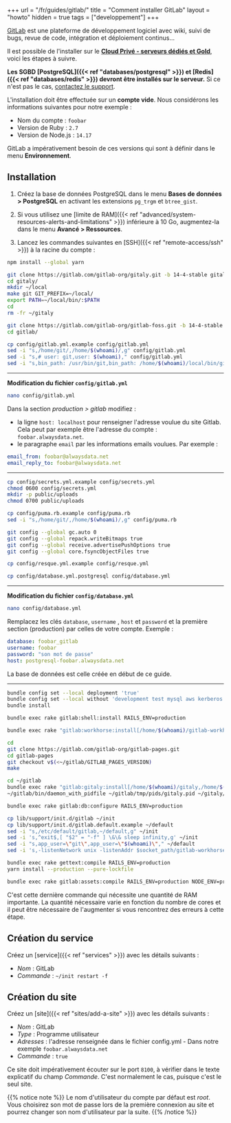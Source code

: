 +++
url = "/fr/guides/gitlab/"
title = "Comment installer GitLab"
layout = "howto"
hidden = true
tags = ["developpement"]
+++

[GitLab](https://about.gitlab.com/) est une plateforme de développement logiciel avec wiki, suivi de bugs, revue de code, intégration et déploiement continus...

Il est possible de l'installer sur le **[Cloud Privé - serveurs dédiés et Gold](https://www.alwaysdata.com/fr/hebergement-infogere)**, voici les étapes à suivre.

**Les SGBD [PostgreSQL]({{< ref "databases/postgresql" >}}) et [Redis]({{< ref "databases/redis" >}}) devront être installés sur le serveur.** Si ce n'est pas le cas, [contactez le support](https://admin.alwaysdata.com/support/add).

L'installation doit être effectuée sur un **compte vide**. Nous considérons les informations suivantes pour notre exemple :

- Nom du compte : `foobar`
- Version de Ruby : `2.7`
- Version de Node.js : `14.17`

GitLab a impérativement besoin de ces versions qui sont à définir dans le menu **Environnement**.

## Installation

1. Créez la base de données PostgreSQL dans le menu **Bases de données > PostgreSQL** en activant les extensions `pg_trgm` et `btree_gist`.

2. Si vous utilisez une [limite de RAM]({{< ref "advanced/system-resources-alerts-and-limitations" >}}) inférieure à 10 Go, augmentez-la dans le menu **Avancé > Ressources**.

3. Lancez les commandes suivantes en [SSH]({{< ref "remote-access/ssh" >}}) à la racine du compte :

```sh
npm install --global yarn

git clone https://gitlab.com/gitlab-org/gitaly.git -b 14-4-stable gitaly
cd gitaly/
mkdir ~/local
make git GIT_PREFIX=~/local/
export PATH=~/local/bin/:$PATH
cd
rm -fr ~/gitaly

git clone https://gitlab.com/gitlab-org/gitlab-foss.git -b 14-4-stable gitlab
cd gitlab/

cp config/gitlab.yml.example config/gitlab.yml
sed -i "s,/home/git/,/home/$(whoami)/,g" config/gitlab.yml
sed -i "s,# user: git,user: $(whoami)," config/gitlab.yml
sed -i "s,bin_path: /usr/bin/git,bin_path: /home/$(whoami)/local/bin/git," config/gitlab.yml
```

---
**Modification du fichier `config/gitlab.yml`**

```sh
nano config/gitlab.yml
```

Dans la section *production > gitlab* modifiez :
- la ligne `host: localhost` pour renseigner l'adresse voulue du site Gitlab. Cela peut par exemple être l'adresse du compte : `foobar.alwaysdata.net`.
- le paragraphe `email` par les informations emails voulues. Par exemple :

```yml
email_from: foobar@alwaysdata.net
email_reply_to: foobar@alwaysdata.net
```
---

```sh
cp config/secrets.yml.example config/secrets.yml
chmod 0600 config/secrets.yml
mkdir -p public/uploads
chmod 0700 public/uploads

cp config/puma.rb.example config/puma.rb
sed -i "s,/home/git/,/home/$(whoami)/,g" config/puma.rb

git config --global gc.auto 0
git config --global repack.writeBitmaps true
git config --global receive.advertisePushOptions true
git config --global core.fsyncObjectFiles true

cp config/resque.yml.example config/resque.yml

cp config/database.yml.postgresql config/database.yml
```

---
**Modification du fichier `config/database.yml`**

```sh
nano config/database.yml
```

Remplacez les clés `database`, `username` , `host` et `password` et la première section (production) par celles de votre compte. Exemple :

```yml
database: foobar_gitlab
username: foobar
password: "son mot de passe"
host: postgresql-foobar.alwaysdata.net
```

La base de données est celle créée en début de ce guide.

---

```sh
bundle config set --local deployment 'true'
bundle config set --local without 'development test mysql aws kerberos'
bundle install

bundle exec rake gitlab:shell:install RAILS_ENV=production

bundle exec rake "gitlab:workhorse:install[/home/$(whoami)/gitlab-workhorse]" RAILS_ENV=production

cd
git clone https://gitlab.com/gitlab-org/gitlab-pages.git
cd gitlab-pages
git checkout v$(<~/gitlab/GITLAB_PAGES_VERSION)
make

cd ~/gitlab
bundle exec rake "gitlab:gitaly:install[/home/$(whoami)/gitaly,/home/$(whoami)/repositories]" RAILS_ENV=production
~/gitlab/bin/daemon_with_pidfile ~/gitlab/tmp/pids/gitaly.pid ~/gitaly/_build/bin/gitaly ~/gitaly/config.toml >> ~/gitlab/log/gitaly.log 2>&1 &

bundle exec rake gitlab:db:configure RAILS_ENV=production

cp lib/support/init.d/gitlab ~/init
cp lib/support/init.d/gitlab.default.example ~/default
sed -i "s,/etc/default/gitlab,~/default,g" ~/init
sed -i 's,^exit$,[ "$2" = "-f" ] \&\& sleep infinity,g' ~/init
sed -i "s,app_user=\"git\",app_user=\"$(whoami)\"," ~/default
sed -i 's,-listenNetwork unix -listenAddr $socket_path/gitlab-workhorse.socket,-listenNetwork tcp -listenAddr [::]:8100,' ~/default

bundle exec rake gettext:compile RAILS_ENV=production
yarn install --production --pure-lockfile

bundle exec rake gitlab:assets:compile RAILS_ENV=production NODE_ENV=production
```

C'est cette dernière commande qui nécessite une quantité de RAM importante. La quantité nécessaire varie en fonction du nombre de cores et il peut être nécessaire de l'augmenter si vous rencontrez des erreurs à cette étape.

## Création du service

Créez un [service]({{< ref "services" >}}) avec les détails suivants :

  * *Nom* : GitLab
  * *Commande* : `~/init restart -f`

## Création du site

Créez un [site]({{< ref "sites/add-a-site" >}}) avec les détails suivants :

  * *Nom* : GitLab
  * *Type* : Programme utilisateur
  * *Adresses* : l'adresse renseignée dans le fichier config.yml - Dans notre exemple `foobar.alwaysdata.net`
  * *Commande* : `true`

Ce site doit impérativement écouter sur le port `8100`, à vérifier dans le texte explicatif du champ *Commande*. C'est normalement le cas, puisque c'est le seul site.

{{% notice note %}}
Le nom d'utilisateur du compte par défaut est *root*. Vous choisirez son mot de passe lors de la première connexion au site et pourrez changer son nom d'utilisateur par la suite.
{{% /notice %}}
